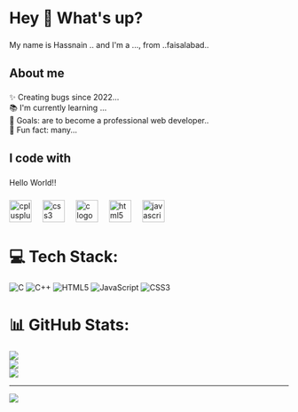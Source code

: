 <h1 align="left">Hey 👋 What's up?</h1>

###

<p align="left">My name is Hassnain .. and I'm a ..., from ..faisalabad..</p>

###

<h2 align="left">About me</h2>

###

<p align="left">✨ Creating bugs since 2022...<br>📚 I'm currently learning ...<br>🎯 Goals: are to become a professional web developer..<br>🎲 Fun fact: many...</p>

###

<h2 align="left">I code with</h2>

###

<p align="left">Hello World!!</p>

###


<div align="left">
  <img src="https://cdn.jsdelivr.net/gh/devicons/devicon/icons/cplusplus/cplusplus-original.svg" height="40" alt="cplusplus logo"  />
  <img width="12" />
  <img src="https://cdn.jsdelivr.net/gh/devicons/devicon/icons/css3/css3-original.svg" height="40" alt="css3 logo"  />
  <img width="12" />
  <img src="https://cdn.jsdelivr.net/gh/devicons/devicon/icons/c/c-original.svg" height="40" alt="c logo"  />
  <img width="12" />
  <img src="https://cdn.jsdelivr.net/gh/devicons/devicon/icons/html5/html5-original.svg" height="40" alt="html5 logo"  />
  <img width="12" />
  <img src="https://cdn.jsdelivr.net/gh/devicons/devicon/icons/javascript/javascript-original.svg" height="40" alt="javascript logo"  />
</div>

###

# 💻 Tech Stack:
![C](https://img.shields.io/badge/c-%2300599C.svg?style=for-the-badge&logo=c&logoColor=white) ![C++](https://img.shields.io/badge/c++-%2300599C.svg?style=for-the-badge&logo=c%2B%2B&logoColor=white) ![HTML5](https://img.shields.io/badge/html5-%23E34F26.svg?style=for-the-badge&logo=html5&logoColor=white) ![JavaScript](https://img.shields.io/badge/javascript-%23323330.svg?style=for-the-badge&logo=javascript&logoColor=%23F7DF1E) ![CSS3](https://img.shields.io/badge/css3-%231572B6.svg?style=for-the-badge&logo=css3&logoColor=white)
# 📊 GitHub Stats:
![](https://github-readme-stats.vercel.app/api?username=HassnainKhan1044&theme=dark&hide_border=false&include_all_commits=true&count_private=false)<br/>
![](https://github-readme-streak-stats.herokuapp.com/?user=HassnainKhan1044&theme=dark&hide_border=false)<br/>
![](https://github-readme-stats.vercel.app/api/top-langs/?username=HassnainKhan1044&theme=dark&hide_border=false&include_all_commits=true&count_private=false&layout=compact)

---
[![](https://visitcount.itsvg.in/api?id=HassnainKhan1044&icon=0&color=0)](https://visitcount.itsvg.in)

<!-- Proudly created with GPRM ( https://gprm.itsvg.in ) -->

